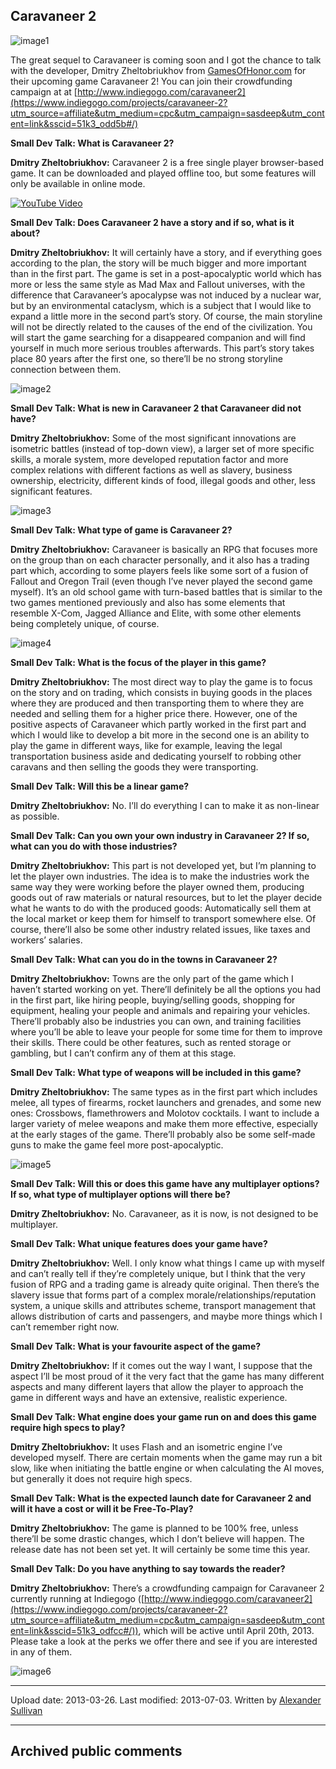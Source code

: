 ## Caravaneer 2

![image1](src\articleArchive\authorAlexanderSullivan\2013-03-26_Caravaneer2\image1.jpg)

The great sequel to Caravaneer is coming soon and I got the chance to talk with the developer, Dmitry Zheltobriukhov from [GamesOfHonor.com](http://gamesofhonor.com/) for their upcoming game Caravaneer 2! You can join their crowdfunding campaign at at [http://www.indiegogo.com/caravaneer2](https://www.indiegogo.com/projects/caravaneer-2?utm_source=affiliate&utm_medium=cpc&utm_campaign=sasdeep&utm_content=link&sscid=51k3_odd5b#/)

**Small Dev Talk: What is Caravaneer 2?**

**Dmitry Zheltobriukhov:** Caravaneer 2 is a free single player browser-based game. It can be downloaded and played offline too, but some features will only be available in online mode. 

[![YouTube Video](https://img.youtube.com/vi/5MSFJ30FFZ0/0.jpg)](https://www.youtube.com/watch?v=5MSFJ30FFZ0)

**Small Dev Talk: Does Caravaneer 2 have a story and if so, what is it about?**

**Dmitry Zheltobriukhov:** It will certainly have a story, and if everything goes according to the plan, the story will be much bigger and more important than in the first part. The game is set in a post-apocalyptic world which has more or less the same style as Mad Max and Fallout universes, with the difference that Caravaneer’s apocalypse was not induced by a nuclear war, but by an environmental cataclysm, which is a subject that I would like to expand a little more in the second part’s story. Of course, the main storyline will not be directly related to the causes of the end of the civilization. You will start the game searching for a disappeared companion and will find yourself in much more serious troubles afterwards. This part’s story takes place 80 years after the first one, so there’ll be no strong storyline connection between them.

![image2](src\articleArchive\authorAlexanderSullivan\2013-03-26_Caravaneer2\image2.jpg)

**Small Dev Talk: What is new in Caravaneer 2 that Caravaneer did not have?**

**Dmitry Zheltobriukhov:** Some of the most significant innovations are isometric battles (instead of top-down view), a larger set of more specific skills,  a morale system, more developed reputation factor and more complex relations with different factions as well as slavery, business ownership, electricity, different kinds of food, illegal goods and other, less significant features.

![image3](src\articleArchive\authorAlexanderSullivan\2013-03-26_Caravaneer2\image3.jpg)

**Small Dev Talk: What type of game is Caravaneer 2?**

**Dmitry Zheltobriukhov:** Caravaneer is basically an RPG that focuses more on the group than on each character personally, and it also has a trading part which, according to some players feels like some sort of a fusion of Fallout and Oregon Trail (even though I’ve never played the second game myself). It’s an old school game with turn-based battles that is similar to the two games mentioned previously and also has some elements that resemble X-Com, Jagged Alliance and Elite, with some other elements being completely unique, of course.

![image4](src\articleArchive\authorAlexanderSullivan\2013-03-26_Caravaneer2\image4.jpg)

**Small Dev Talk: What is the focus of the player in this game?**

**Dmitry Zheltobriukhov:** The most direct way to play the game is to focus on the story and on trading, which consists in buying goods in the places where they are produced and then transporting them to where they are needed and selling them for a higher price there. However, one of the positive aspects of Caravaneer which partly worked in the first part and which I would like to develop a bit more in the second one is an ability to play the game in different ways, like for example, leaving the legal transportation business aside and dedicating yourself to robbing other caravans and then selling the goods they were transporting.

**Small Dev Talk: Will this be a linear game?**

**Dmitry Zheltobriukhov:** No. I’ll do everything I can to make it as non-linear as possible.

**Small Dev Talk: Can you own your own industry in Caravaneer 2? If so, what can you do with those industries?**

**Dmitry Zheltobriukhov:** This part is not developed yet, but I’m planning to let the player own industries. The idea is to make the industries work the same way they were working before the player owned them, producing goods out of raw materials or natural resources, but to let the player decide what he wants to do with the produced goods: Automatically sell them at the local market or keep them for himself to transport somewhere else. Of course, there’ll also be some other industry related issues, like taxes and workers’ salaries.

**Small Dev Talk: What can you do in the towns in Caravaneer 2?**

**Dmitry Zheltobriukhov:** Towns are the only part of the game which I haven’t started working on yet. There’ll definitely be all the options you had in the first part, like hiring people, buying/selling goods, shopping for equipment, healing your people and animals and repairing your vehicles. There’ll probably also be industries you can own, and training facilities where you’ll be able to leave your people for some time for them to improve their skills. There could be other features, such as rented storage or gambling, but I can’t confirm any of them at this stage.

**Small Dev Talk: What type of weapons will be included in this game?**

**Dmitry Zheltobriukhov:** The same types as in the first part which includes melee, all types of firearms, rocket launchers and grenades, and some new ones: Crossbows, flamethrowers and Molotov cocktails. I want to include a larger variety of melee weapons and make them more effective, especially at the early stages of the game. There’ll probably also be some self-made guns to make the game feel more post-apocalyptic.

![image5](src\articleArchive\authorAlexanderSullivan\2013-03-26_Caravaneer2\image5.jpg)

**Small Dev Talk: Will this or does this game have any multiplayer options? If so, what type of multiplayer options will there be?**

**Dmitry Zheltobriukhov:** No. Caravaneer, as it is now, is not designed to be multiplayer.

**Small Dev Talk: What unique features does your game have?**

**Dmitry Zheltobriukhov:** Well. I only know what things I came up with myself and can’t really tell if they’re completely unique, but I think that the very fusion of RPG and a trading game is already quite original. Then there’s the slavery issue that forms part of a complex morale/relationships/reputation system, a unique skills and attributes scheme, transport management that allows distribution of carts and passengers, and maybe more things which I can’t remember right now.

**Small Dev Talk: What is your favourite aspect of the game?**

**Dmitry Zheltobriukhov:** If it comes out the way I want, I suppose that the aspect I’ll be most proud of it the very fact that the game has many different aspects and many different layers that allow the player to approach the game in different ways and have an extensive, realistic experience.

**Small Dev Talk: What engine does your game run on and does this game require high specs to play?**

**Dmitry Zheltobriukhov:** It uses Flash and an isometric engine I’ve developed myself. There are certain moments when the game may run a bit slow, like when initiating the battle engine or when calculating the AI moves, but generally it does not require high specs.

**Small Dev Talk: What is the expected launch date for Caravaneer 2 and will it have a cost or will it be Free-To-Play?**

**Dmitry Zheltobriukhov:** The game is planned to be 100% free, unless there’ll be some drastic changes, which I don’t believe will happen. The release date has not been set yet. It will certainly be some time this year.

**Small Dev Talk: Do you have anything to say towards the reader?**

**Dmitry Zheltobriukhov:** There’s a crowdfunding campaign for Caravaneer 2 currently running at Indiegogo ([http://www.indiegogo.com/caravaneer2](https://www.indiegogo.com/projects/caravaneer-2?utm_source=affiliate&utm_medium=cpc&utm_campaign=sasdeep&utm_content=link&sscid=51k3_odfcc#/)), which will be active until April 20th, 2013. Please take a look at the perks we offer there and see if you are interested in any of them.

![image6](src\articleArchive\authorAlexanderSullivan\2013-03-26_Caravaneer2\image6.jpg)

----
Upload date: 2013-03-26. Last modified: 2013-07-03. Written by [Alexander Sullivan](https://twitter.com/AlexJSully)

-----
## Archived public comments
